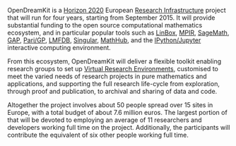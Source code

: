 OpenDreamKit is a
[Horizon 2020](https://ec.europa.eu/programmes/horizon2020/)
European [Research Infrastructure](https://ec.europa.eu/programmes/horizon2020/en/h2020-section/european-research-infrastructures-including-e-infrastructures)
project that will run for four years, starting from September 2015. It
will provide substantial funding to the open source computational
mathematics ecosystem, and in particular popular tools such as
[LinBox](http://linalg.org/),
[MPIR](http://mpir.org),
[SageMath](http://sagemath.org/),
[GAP](http://www.gap-system.org/),
[Pari/GP](http://pari.math.u-bordeaux.fr/),
[LMFDB](http://lmfdb.org/),
[Singular](http://www.singular.uni-kl.de/),
[MathHub](https://mathhub.info/),
and the
[IPython/Jupyter](http://jupyter.org/) interactive computing
environment.

From this ecosystem, OpenDreamKit will deliver a flexible toolkit
enabling research groups to set up
[Virtual Research Environments](http://www.2020-horizon.com/e-Infrastructures-for-virtual-research-environments-%28VRE%29-i1490.html),
customised to meet the varied needs of research projects in pure
mathematics and applications, and supporting the full research
life-cycle from exploration, through proof and publication, to
archival and sharing of data and code.

Altogether the project involves about 50 people spread over 15 sites
in Europe, with a total budget of about 7.6 million euros. The largest
portion of that will be devoted to employing an average of 11
researchers and developers working full time on the
project. Additionally, the participants will contribute the equivalent
of six other people working full time.
